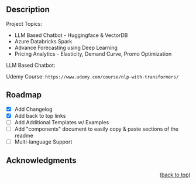 <!-- DEMO PROJECTS -->
## Description

Project Topics:
* LLM Based Chatbot - Huggingface & VectorDB
* Azure Databricks Spark
* Advance Forecasting using Deep Learning
* Pricing Analytics - Elasticity, Demand Curve, Promo Optimization


<!-- GETTING STARTED -->

LLM Based Chatbot: 

Udemy Course: `https://www.udemy.com/course/nlp-with-transformers/`


<!-- ROADMAP -->
## Roadmap

- [x] Add Changelog
- [x] Add back to top links
- [ ] Add Additional Templates w/ Examples
- [ ] Add "components" document to easily copy & paste sections of the readme
- [ ] Multi-language Support

<!-- ACKNOWLEDGMENTS -->
## Acknowledgments


<p align="right">(<a href="#readme-top">back to top</a>)</p>
